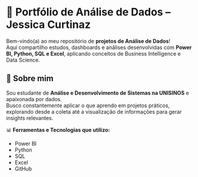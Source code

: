# 🎯 Portfólio de Análise de Dados – Jessica Curtinaz

Bem-vindo(a) ao meu repositório de **projetos de Análise de Dados**!  
Aqui compartilho estudos, dashboards e análises desenvolvidas com **Power BI, Python, SQL e Excel**, aplicando conceitos de Business Intelligence e Data Science.


## 🧠 Sobre mim

Sou estudante de **Análise e Desenvolvimento de Sistemas na UNISINOS** e apaixonada por dados.  
Busco constantemente aplicar o que aprendo em projetos práticos, explorando desde a coleta até a visualização de informações para gerar insights relevantes.

📊 **Ferramentas e Tecnologias que utilizo:**
- Power BI  
- Python
- SQL  
- Excel  
- GitHub
